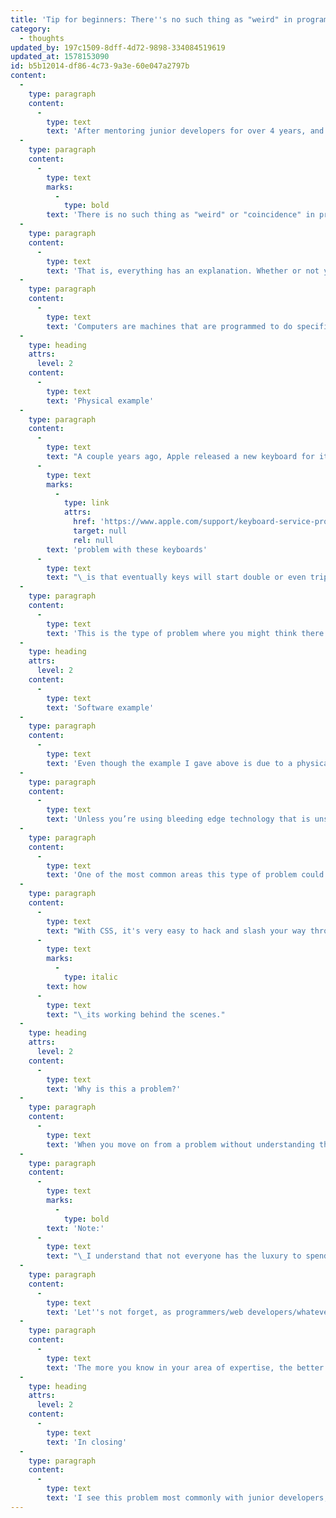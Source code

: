 ```yaml
---
title: 'Tip for beginners: There''s no such thing as "weird" in programming'
category:
  - thoughts
updated_by: 197c1509-8dff-4d72-9898-334084519619
updated_at: 1578153090
id: b5b12014-df86-4c73-9a3e-60e047a2797b
content:
  -
    type: paragraph
    content:
      -
        type: text
        text: 'After mentoring junior developers for over 4 years, and participating in online chat groups related to programming, the first piece of advice I’d give to new programmers is:'
  -
    type: paragraph
    content:
      -
        type: text
        marks:
          -
            type: bold
        text: 'There is no such thing as "weird" or "coincidence" in programming.'
  -
    type: paragraph
    content:
      -
        type: text
        text: 'That is, everything has an explanation. Whether or not you know (or understand) the explanation is what makes a problem feel "weird".'
  -
    type: paragraph
    content:
      -
        type: text
        text: 'Computers are machines that are programmed to do specific actions when specific events occur. Let’s take a look at an example where a (now common) problem seems to be a weird one, but in reality has a simple explanation:'
  -
    type: heading
    attrs:
      level: 2
    content:
      -
        type: text
        text: 'Physical example'
  -
    type: paragraph
    content:
      -
        type: text
        text: "A couple years ago, Apple released a new keyboard for its MacBook and MacBook Pro models. This new keyboard has a mechanism called the \"butterfly mechanism\" as opposed to the previous \"scissors mechanism\". The\_"
      -
        type: text
        marks:
          -
            type: link
            attrs:
              href: 'https://www.apple.com/support/keyboard-service-program-for-macbook-and-macbook-pro/'
              target: null
              rel: null
        text: 'problem with these keyboards'
      -
        type: text
        text: "\_is that eventually keys will start double or even triple pressing when you type them. However, the problem randomly occurs and usually cannot be reproduced on demand."
  -
    type: paragraph
    content:
      -
        type: text
        text: 'This is the type of problem where you might think there’s some crazy software bug that "randomly" causes keys to be duplicated. However, in reality the explanation is simple: The new butterfly mechanism allows dust and small particles to become stuck under the key. Hence, when a key is pressed, the stuck particle may cause the key to stick or even be triggered again, causing the duplicate key press.'
  -
    type: heading
    attrs:
      level: 2
    content:
      -
        type: text
        text: 'Software example'
  -
    type: paragraph
    content:
      -
        type: text
        text: 'Even though the example I gave above is due to a physical defect, the same concept applies to software problems.'
  -
    type: paragraph
    content:
      -
        type: text
        text: 'Unless you’re using bleeding edge technology that is unstable or doesn’t have comprehensive testing, the bugs you run into probably have a reasonable explanation, you just don’t know it yet.'
  -
    type: paragraph
    content:
      -
        type: text
        text: 'One of the most common areas this type of problem could occur for new web developers is with CSS. I would define CSS as quirky and fragile, meaning very tiny changes can make a very big impact on the outcome of the product.'
  -
    type: paragraph
    content:
      -
        type: text
        text: "With CSS, it's very easy to hack and slash your way through problems to get something to \"just work\". Meanwhile, you don't actually know\_"
      -
        type: text
        marks:
          -
            type: italic
        text: how
      -
        type: text
        text: "\_its working behind the scenes."
  -
    type: heading
    attrs:
      level: 2
    content:
      -
        type: text
        text: 'Why is this a problem?'
  -
    type: paragraph
    content:
      -
        type: text
        text: 'When you move on from a problem without understanding the cause, you don''t learn anything. When you don''t learn anything, you don''t grow. When you don''t grow, you stay stagnant. You get the idea 🙂'
  -
    type: paragraph
    content:
      -
        type: text
        marks:
          -
            type: bold
        text: 'Note:'
      -
        type: text
        text: "\_I understand that not everyone has the luxury to spend the time required to fully understand a bug. If you can, set a reminder to come back in the future to revisit the problem."
  -
    type: paragraph
    content:
      -
        type: text
        text: 'Let''s not forget, as programmers/web developers/whatever you want to be called, we''re hired to solve problems. In order to solve a problem, you need to understand the problem. That''s problem solving at its core.'
  -
    type: paragraph
    content:
      -
        type: text
        text: 'The more you know in your area of expertise, the better you''ll be at it.'
  -
    type: heading
    attrs:
      level: 2
    content:
      -
        type: text
        text: 'In closing'
  -
    type: paragraph
    content:
      -
        type: text
        text: 'I see this problem most commonly with junior developers, however it happens to everyone. Senior developers are not immune to it, but I believe part of progressing from a junior developer to becoming a senior developer is learning how to understand both problems and their solutions.'
---
```


